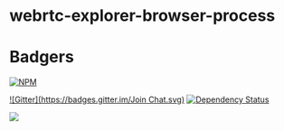 webrtc-explorer-browser-process
=======================================

# Badgers
[![NPM](https://nodei.co/npm/webrtc-explorer-browser-process.png?downloads=true&stars=true)](https://nodei.co/npm/webrtc-explorer-browser-process/)

[![Gitter](https://badges.gitter.im/Join Chat.svg)](https://gitter.im/diasdavid/webrtc-explorer?utm_source=badge&utm_medium=badge&utm_campaign=pr-badge) 
[![Dependency Status](https://david-dm.org/diasdavid/webrtc-explorer-browser-process.svg)](https://david-dm.org/diasdavid/webrtc-explorer-browser-process)

[![](https://cldup.com/pgZbzoshyV-3000x3000.png)](http://www.gsd.inesc-id.pt/)
